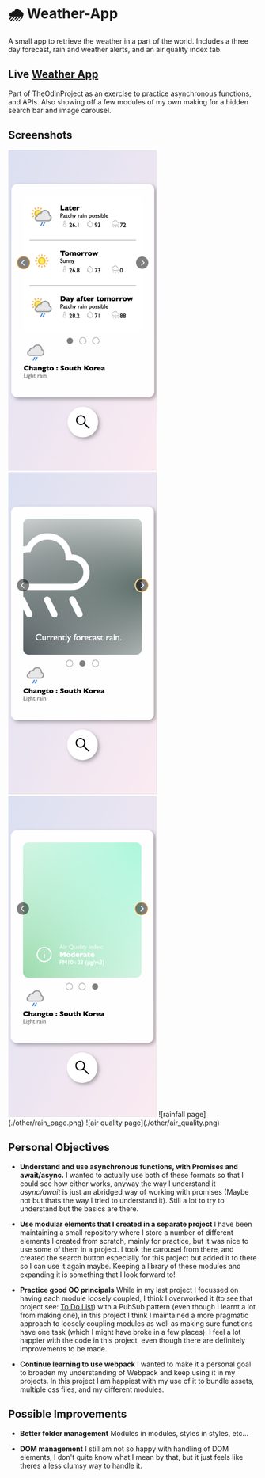 # 🌧️   Weather-App
A small app to retrieve the weather in a part of the world.
Includes a three day forecast, rain and weather alerts, and an air quality index tab.

## Live [Weather App](https://github.com/niallantony/Weather-App)

Part of TheOdinProject as an exercise to practice asynchronous functions, and APIs. Also showing off a few modules of my own making for a hidden search bar and image carousel.

## Screenshots

<img src="./other/forecast_page.png" alt="forecast page" width="300"/>
<img src="./other/rain_page.png" alt="rain page" width="300"/>
<img src="./other/air_quality.png" alt="air quality page" width="300"/>
![rainfall page](./other/rain_page.png)
![air quality page](./other/air_quality.png)

## Personal Objectives

- **Understand and use asynchronous functions, with Promises and await/async.** I wanted to actually use both of these formats so that I could see how either works, anyway the way I understand it *async/await* is just an abridged way of working with promises (Maybe not but thats the way I tried to understand it). Still a lot to try to understand but the basics are there.

- **Use modular elements that I created in a separate project** I have been maintaining a small repository where I store a number of different elements I created from scratch, mainly for practice, but it was nice to use some of them in a project. I took the carousel from there, and created the search button especially for this project but added it to there so I can use it again maybe. Keeping a library of these modules and expanding it is something that I look forward to!

- **Practice good OO principals** While in my last project I focussed on having each module loosely coupled, I think I overworked it (to see that project see: [To Do List](https://github.com/niallantony/ToDoList)) with a PubSub pattern (even though I learnt a lot from making one), in this project I think I maintained a more pragmatic approach to loosely coupling modules as well as making sure functions have one task (which I might have broke in a few places). I feel a lot happier with the code in this project, even though there are definitely improvements to be made.

- **Continue learning to use webpack** I wanted to make it a personal goal to broaden my understanding of Webpack and keep using it in my projects. In this project I am happiest with my use of it to bundle assets, multiple css files, and my different modules.

## Possible Improvements

- **Better folder management** Modules in modules, styles in styles, etc...

- **DOM management** I still am not so happy with handling of DOM elements, I don't quite know what I mean by that, but it just feels like theres a less clumsy way to handle it.
